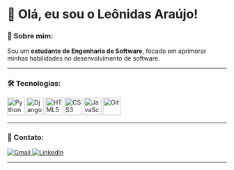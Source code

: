 # 👋 Olá, eu sou o Leônidas Araújo!

### 🚀 Sobre mim:
Sou um **estudante de Engenharia de Software**, focado em aprimorar minhas habilidades no desenvolvimento de software.

---

### 🛠️ Tecnologias:

<div align="left">
  <img loading="lazy" src="https://cdn.jsdelivr.net/gh/devicons/devicon/icons/python/python-original.svg" width="40" height="40" alt="Python" />
  <img src="https://cdn.jsdelivr.net/gh/devicons/devicon@latest/icons/django/django-plain.svg" width="40" height="40" alt="Django" />        
  <img loading="lazy" src="https://cdn.jsdelivr.net/gh/devicons/devicon/icons/html5/html5-original.svg" width="40" height="40" alt="HTML5" />
  <img loading="lazy" src="https://cdn.jsdelivr.net/gh/devicons/devicon/icons/css3/css3-original.svg" width="40" height="40" alt="CSS3" />
  <img loading="lazy" src="https://cdn.jsdelivr.net/gh/devicons/devicon/icons/javascript/javascript-original.svg" width="40" height="40" alt="JavaScript" />
  <img loading="lazy" src="https://cdn.jsdelivr.net/gh/devicons/devicon/icons/git/git-original.svg" width="40" height="40" alt="Git" />
</div>

---

### 📩 Contato:

<div align="left">
  <a href="mailto:leonidasaraujo19@gmail.com" target="_blank">
    <img loading="lazy" src="https://img.shields.io/badge/Gmail-D14836?style=for-the-badge&logo=gmail&logoColor=white" alt="Gmail" />
  </a>
   <a href="https://www.linkedin.com/in/le%C3%B4nidas-araujo-249665328/" target="_blank">
    <img loading="lazy" src="https://img.shields.io/badge/LinkedIn-0077B5?style=for-the-badge&logo=linkedin&logoColor=white" alt="LinkedIn" />
  </a>
</div>

---

